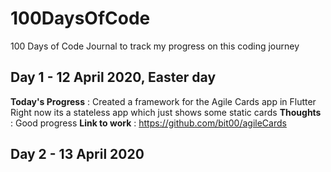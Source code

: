 # 100DaysOfCode
100 Days of Code Journal to track my progress on this coding journey

## Day 1 - 12 April 2020, Easter day
**Today's Progress** :
Created a framework for the Agile Cards app in Flutter
Right now its a stateless app which just shows some static cards
**Thoughts** :
Good progress
**Link to work** :
https://github.com/bit00/agileCards

## Day 2 - 13 April 2020
